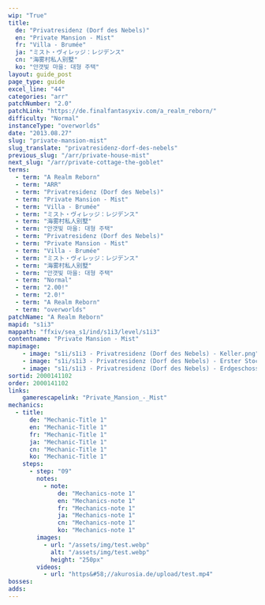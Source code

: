 ```yaml
---
wip: "True"
title:
  de: "Privatresidenz (Dorf des Nebels)"
  en: "Private Mansion - Mist"
  fr: "Villa - Brumée"
  ja: "ミスト・ヴィレッジ：レジデンス"
  cn: "海雾村私人别墅"
  ko: "안갯빛 마을: 대형 주택"
layout: guide_post
page_type: guide
excel_line: "44"
categories: "arr"
patchNumber: "2.0"
patchLink: "https://de.finalfantasyxiv.com/a_realm_reborn/"
difficulty: "Normal"
instanceType: "overworlds"
date: "2013.08.27"
slug: "private-mansion-mist"
slug_translate: "privatresidenz-dorf-des-nebels"
previous_slug: "/arr/private-house-mist"
next_slug: "/arr/private-cottage-the-goblet"
terms:
  - term: "A Realm Reborn"
  - term: "ARR"
  - term: "Privatresidenz (Dorf des Nebels)"
  - term: "Private Mansion - Mist"
  - term: "Villa - Brumée"
  - term: "ミスト・ヴィレッジ：レジデンス"
  - term: "海雾村私人别墅"
  - term: "안갯빛 마을: 대형 주택"
  - term: "Privatresidenz (Dorf des Nebels)"
  - term: "Private Mansion - Mist"
  - term: "Villa - Brumée"
  - term: "ミスト・ヴィレッジ：レジデンス"
  - term: "海雾村私人别墅"
  - term: "안갯빛 마을: 대형 주택"
  - term: "Normal"
  - term: "2.00!"
  - term: "2.0!"
  - term: "A Realm Reborn"
  - term: "overworlds"
patchName: "A Realm Reborn"
mapid: "s1i3"
mappath: "ffxiv/sea_s1/ind/s1i3/level/s1i3"
contentname: "Private Mansion - Mist"
mapimage:
    - image: "s1i/s1i3 - Privatresidenz (Dorf des Nebels) - Keller.png"
    - image: "s1i/s1i3 - Privatresidenz (Dorf des Nebels) - Erster Stock.png"
    - image: "s1i/s1i3 - Privatresidenz (Dorf des Nebels) - Erdgeschoss.png"
sortid: 2000141102
order: 2000141102
links:
    gamerescapelink: "Private_Mansion_-_Mist"
mechanics:
  - title:
      de: "Mechanic-Title 1"
      en: "Mechanic-Title 1"
      fr: "Mechanic-Title 1"
      ja: "Mechanic-Title 1"
      cn: "Mechanic-Title 1"
      ko: "Mechanic-Title 1"
    steps:
      - step: "09"
        notes:
          - note:
              de: "Mechanics-note 1"
              en: "Mechanics-note 1"
              fr: "Mechanics-note 1"
              ja: "Mechanics-note 1"
              cn: "Mechanics-note 1"
              ko: "Mechanics-note 1"
        images:
          - url: "/assets/img/test.webp"
            alt: "/assets/img/test.webp"
            height: "250px"
        videos:
          - url: "https&#58;//akurosia.de/upload/test.mp4"
bosses:
adds:
---
```

